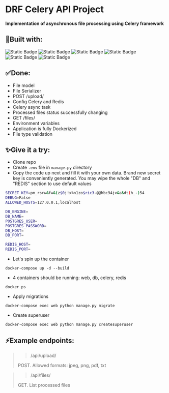 
# DRF Celery API Project

**Implementation of asynchronous file 
processing using Celery framework**

## 💪Built with:

![Static Badge](https://img.shields.io/badge/Django-1?style=flat&logo=Django&labelColor=0c4b33&color=187f58&link=djangoproject.com)
![Static Badge](https://img.shields.io/badge/Python-1?style=flat&logo=Python&labelColor=ffd847&color=3776ab&link=https%3A%2F%2Fwww.python.org%2F)
![Static Badge](https://img.shields.io/badge/PostgreSQL-1?style=flat&logo=PostgreSQL&labelColor=ffffff&color=336791&link=https%3A%2F%2Fwww.postgresql.org%2F)
![Static Badge](https://img.shields.io/badge/Docker-1?style=flat&logo=Docker&labelColor=ffffff&color=1d63ed&link=https%3A%2F%2Fwww.docker.com%2F)
![Static Badge](https://img.shields.io/badge/Celery-1?style=flat&logo=Celery&labelColor=a9cc54&color=ddf4a4&link=https%3A%2F%2Fdocs.celeryq.dev%2F)
![Static Badge](https://img.shields.io/badge/Redis-1?style=flat&logo=Redis&labelColor=ffffff&color=161f31&link=https%3A%2F%2Fredis.io%2F)

## ✅Done:

- File model
- File Serializer
- POST /upload/
- Config Celery and Redis
- Celery async task
- Processed files status successfully changing
- GET /files/
- Environment variables
- Application is fully Dockerized
- File type validation

## ✨Give it a try:

- Clone repo
- Create `.env` file in `manage.py` directory
- Copy the code up next and fill it with your own data.
Brand new secret key is conveniently generated.
You may wipe the whole "DB" and "REDIS" section to use 
default values

```bash
SECRET_KEY=pm_rsrw&fw&(z$0j!x%n1zo$ric3-@@hbc94jv&a&dt(h_-)54
DEBUG=False
ALLOWED_HOSTS=127.0.0.1,localhost

DB_ENGINE=
DB_NAME=
POSTGRES_USER=
POSTGRES_PASSWORD=
DB_HOST=
DB_PORT=

REDIS_HOST=
REDIS_PORT=
```

- Let's spin up the container

```commandline
docker-compose up -d --build
```

- 4 containers should be running: web, db, celery, redis
```commandline
docker ps
```

- Apply migrations

```commandline
docker-compose exec web python manage.py migrate
```

- Create superuser

```commandline
docker-compose exec web python manage.py createsuperuser
```

## ⚡Example endpoints:

>>/api/upload/
> 
>POST. Allowed formats: jpeg, png, pdf, txt

>>/api/files/
>
>GET. List processed files
